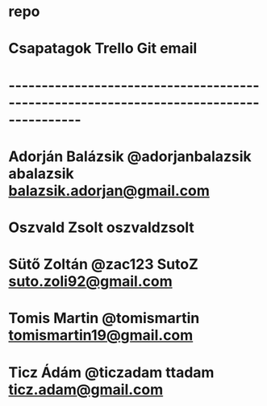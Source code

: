 # repo
#
# Csapatagok           Trello    			Git   			email
# ---------------------------------------------------------------------------------------
# Adorján Balázsik	  	@adorjanbalazsik	abalazsik		balazsik.adorjan@gmail.com
# Oszvald Zsolt								oszvaldzsolt	
# Sütő Zoltán			@zac123				SutoZ			suto.zoli92@gmail.com
# Tomis Martin			@tomismartin						tomismartin19@gmail.com
# Ticz Ádám				@ticzadam			ttadam			ticz.adam@gmail.com
# 
#
